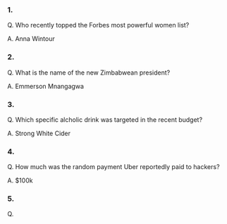 ### 1.
Q. Who recently topped the Forbes most powerful women list?

A. Anna Wintour

### 2.
Q. What is the name of the new Zimbabwean president?

A. Emmerson Mnangagwa

### 3.
Q. Which specific alcholic drink was targeted in the recent budget?

A. Strong White Cider

### 4. 
Q. How much was the random payment Uber reportedly paid to hackers?

A. $100k

### 5. 
Q. 
